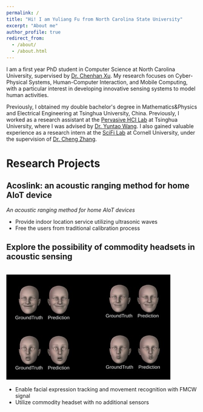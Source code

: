 ```yaml
---
permalink: /
title: "Hi! I am Yuliang Fu from North Carolina State University"
excerpt: "About me"
author_profile: true
redirect_from: 
  - /about/
  - /about.html
---
```


I am a first year PhD student in Computer Science at North Carolina University, supervised by [Dr. Chenhan Xu](https://chenhanxu.github.io/). My research focuses on Cyber-Physical Systems, Human-Computer Interaction, and Mobile Computing, with a particular interest in developing innovative sensing systems to model human activities.

Previously, I obtained my double bachelor's degree in Mathematics&Physics and Electrical Engineering at Tsinghua University, China. Previously, I worked as a research assistant at the [Pervasive HCI Lab](https://pi.cs.tsinghua.edu.cn/) at Tsinghua University, where I was advised by [Dr. Yuntao Wang](https://pi.cs.tsinghua.edu.cn/lab/people/YuntaoWang/). I also gained valuable experience as a research intern at the [SciFi Lab](https://www.scifilab.org/) at Cornell University, under the supervision of [Dr. Cheng Zhang](http://www.czhang.org/).


Research Projects
======

Acoslink: an acoustic ranging method for home AIoT device
--------

*An acoustic ranging method for home AIoT devices*

- Provide indoor location service utilizing ultrasonic waves
- Free the users from traditional calibration process

Explore the possibility of commodity headsets in acoustic sensing
--------

<br/><img src='/images/expl.jpg'>

- Enable facial expression tracking and movement recognition with FMCW signal
- Utilize commodity headset with no additional sensors
